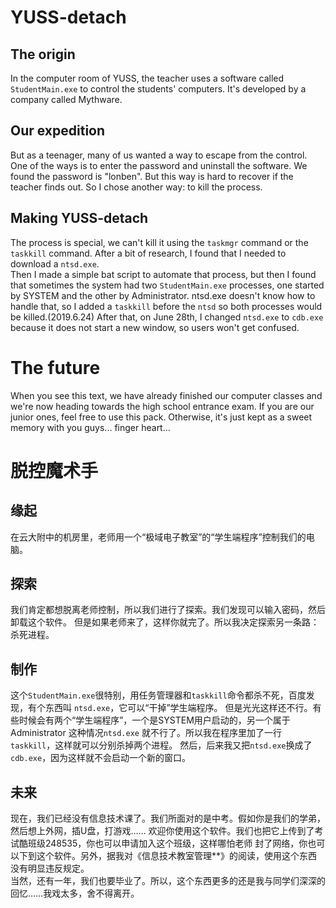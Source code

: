 # YUSS-detach
## The origin
In the computer room of YUSS, the teacher uses a software called `StudentMain.exe`
to control the students' computers. It's developed by a company called Mythware.
## Our expedition
But as a teenager, many of us wanted a way to escape from the control.
One of the ways is to enter the password and uninstall the software.
We found the password is "lonben". But this way is hard to recover if the
teacher finds out. So I chose another way: to kill the process.  
## Making YUSS-detach
The process is special, we can't kill it using the `taskmgr` command or the
`taskkill` command. After a bit of research, I found that I needed to download a `ntsd.exe`.  
Then I made a simple bat script to automate that process, but then I found that
sometimes the system had two `StudentMain.exe` processes, one started by SYSTEM
and the other by Administrator. ntsd.exe doesn't know how to handle that,
so I added a `taskkill` before the `ntsd` so both processes would be killed.(2019.6.24)
After that, on June 28th, I changed `ntsd.exe` to `cdb.exe` because it does not
start a new window, so users won't get confused.
# The future
When you see this text, we have already finished our computer classes and
we're now heading towards the high school entrance exam. If you are our junior
ones, feel free to use this pack. Otherwise, it's just kept as a sweet memory
with you guys... finger heart...

# 脱控魔术手
## 缘起
在云大附中的机房里，老师用一个“极域电子教室”的“学生端程序”控制我们的电脑。
## 探索
我们肯定都想脱离老师控制，所以我们进行了探索。我们发现可以输入密码，然后卸载这个软件。
但是如果老师来了，这样你就完了。所以我决定探索另一条路：杀死进程。
## 制作
这个`StudentMain.exe`很特别，用任务管理器和`taskkill`命令都杀不死，百度发现，有个东西叫
`ntsd.exe`，它可以“干掉”学生端程序。
但是光光这样还不行。有些时候会有两个“学生端程序”，一个是SYSTEM用户启动的，另一个属于Administrator
这种情况`ntsd.exe` 就不行了。所以我在程序里加了一行`taskkill`，这样就可以分别杀掉两个进程。
然后，后来我又把`ntsd.exe`换成了`cdb.exe`，因为这样就不会启动一个新的窗口。
## 未来
现在，我们已经没有信息技术课了。我们所面对的是中考。假如你是我们的学弟，然后想上外网，插U盘，打游戏……
欢迎你使用这个软件。我们也把它上传到了考试酷班级248535，你也可以申请加入这个班级，这样哪怕老师
封了网络，你也可以下到这个软件。另外，据我对《信息技术教室管理**》的阅读，使用这个东西没有明显违反规定。  
当然，还有一年，我们也要毕业了。所以，这个东西更多的还是我与同学们深深的回忆……我戏太多，舍不得离开。

